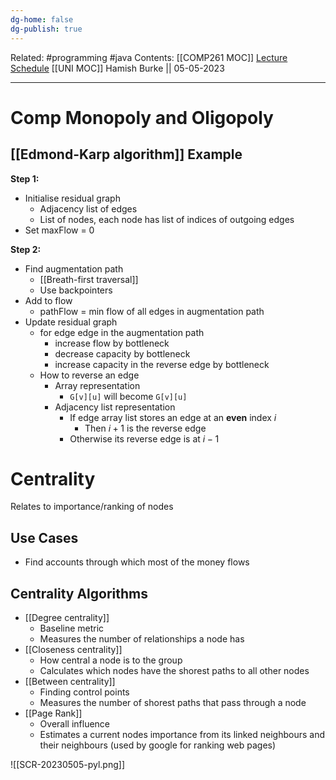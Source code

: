 ```yaml
---
dg-home: false
dg-publish: true
---
```

Related: #programming #java 
Contents: [[COMP261 MOC]]
[Lecture Schedule](https://ecs.wgtn.ac.nz/Courses/COMP261_2023T1/LectureSchedule)
[[UNI MOC]]
Hamish Burke || 05-05-2023
***

# Comp Monopoly and Oligopoly

## [[Edmond-Karp algorithm]] Example

**Step 1:**
- Initialise residual graph
	- Adjacency list of edges
	- List of nodes, each node has list of indices of outgoing edges
- Set maxFlow = 0

**Step 2:**
- Find augmentation path 
	- [[Breath-first traversal]]
	- Use backpointers
- Add to flow
	- pathFlow = min flow of all edges in augmentation path
- Update residual graph
	- for edge edge in the augmentation path
		- increase flow by bottleneck
		- decrease capacity by bottleneck
		- increase capacity in the reverse edge by bottleneck
	- How to reverse an edge
		- Array representation
			- `G[v][u]` will become `G[v][u]`
		- Adjacency list representation
			- If edge array list stores an edge at an **even** index $i$
				- Then $i+1$ is the reverse edge
			- Otherwise its reverse edge is at $i-1$

# Centrality

Relates to importance/ranking of nodes

## Use Cases

- Find accounts through which most of the money flows

## Centrality Algorithms

- [[Degree centrality]]
	- Baseline metric
	- Measures the number of relationships a node has
- [[Closeness centrality]]
	- How central a node is to the group
	- Calculates which nodes have the shorest paths to all other nodes
- [[Between centrality]]
	- Finding control points
	- Measures the number of shorest paths that pass through a node
- [[Page Rank]]
	- Overall influence
	- Estimates a current nodes importance from its linked neighbours and their neighbours (used by google for ranking web pages)


![[SCR-20230505-pyl.png]]




